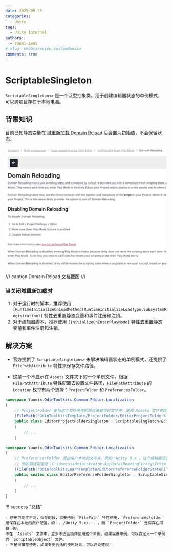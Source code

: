 ```yaml
---
date: 2025-05-25
categories:
  - Unity
tags:
  - Unity Internal
authors:
  - Yuumi-Zeus
# slug: mkdocsreview_customdomain
comments: true
---
```


# ScriptableSingleton

`ScriptableSingleton<>` 是一个泛型抽象类，用于创建编辑器状态的单例模式，可以跨项目存在于本地电脑。

<!-- more -->

## 背景知识

目前已知静态变量在 [域重新加载 Domain Reload](https://docs.unity3d.com/2022.3/Documentation/Manual/DomainReloading.html) 后会置为初始值，不会保留状态。

![Domain Reload](../../imgs/Blog_DomainReload.png)

/// caption
Domain Reload 文档截图
///

### 当关闭域重新加载时

1. 对于运行时的脚本，推荐使用 `[RuntimeInitializeOnLoadMethod(RuntimeInitializeLoadType.SubsystemRegistration)]` 特性去重置静态变量和事件注册和注销。
2. 对于编辑器脚本，推荐使用 `[InitializeOnEnterPlayMode]` 特性去重置静态变量和事件注册和注销。

## 解决方案

- 官方提供了 `ScriptableSingleton<>` 来解决编辑器状态的单例模式，还提供了 `FilePathAttribute` 特性来保存文件路径。

- 这是一个不显示在 `Assets` 文件夹下的一个单例文件，根据 `FilePathAttribute` 特性配置去设置文件路径，`FilePathAttribute` 的 `Location` 枚举有两个选择：`ProjectFolder` 和 `PreferencesFolder`。

``` csharp { .yaml .copy title="ProjectFolder" } 
namespace Yuumix.OdinToolkits.Common.Editor.Localization
{
    // ProjectFolder 是指这个文件所在的根目录是项目文件夹，是和 Assets 文件夹同级的目录，所以在编辑器中看不到它
    [FilePath("OdinToolkitsTemplate/ProjectFolder/EditorProjectFolderSingleton.yaml", FilePathAttribute.Location.ProjectFolder)]
    public class EditorProjectFolderSingleton : ScriptableSingleton<EditorProjectFolderSingleton>
    {
        // ...
    }
```

``` csharp { .yaml .copy title="PreferencesFolder"}
namespace Yuumix.OdinToolkits.Common.Editor.Localization
{
    // PreferencesFolder 是指用户本地的文件夹，例如：Unity 5.x ，这个编辑器设置可以跨项目调用
    // 例如路径可能是：C:\Users\Administrator\AppData\Roaming\Unity\Editor\Preferences\OdinToolkitsLearnTemplate\EditorPreferenceFolderStateFile.yaml
    [FilePath("OdinToolkitsLearnTemplate/EditorPreferenceFolderStateFile.yaml", FilePathAttribute.Location.PreferencesFolder)]
    public sealed class EditorPreferenceFolderSingleton : ScriptableSingleton<EditorPreferenceFolderSingleton>
    {
        // ...
    }
}
```
!!! success "总结"
    
    - 使用可能性不高，保存时候，需要搭配 `FilePath` 特性使用，`PreferencesFolder` 是保存在本地的用户配置，如：../Unity 5.x/... ，而 `ProjectFolder` 是保存在项目下的，
    不在 `Assets` 文件中，至少不适合插件使用这个单例，如果需要单例，可以自定义一个单例的 `ScriptableObject` 文件。
    - 不是很推荐使用，如果有更合适的使用场景，可以评论建议！
    



    





